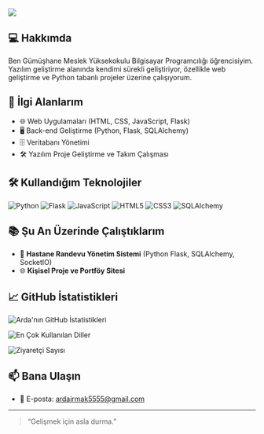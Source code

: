 # <img src="https://readme-typing-svg.herokuapp.com/?lines=Merhaba,+ben+Arda+Irmak!;Yazılım+Geliştiricisi+ve+Web+Geliştirici&color=F7DF1E&size=24" />


## 💻 Hakkımda

Ben Gümüşhane Meslek Yüksekokulu Bilgisayar Programcılığı öğrencisiyim. Yazılım geliştirme alanında kendimi sürekli geliştiriyor, özellikle web geliştirme ve Python tabanlı projeler üzerine çalışıyorum.

## 🚀 İlgi Alanlarım

- 🌐 Web Uygulamaları (HTML, CSS, JavaScript, Flask)
- 🖥️ Back-end Geliştirme (Python, Flask, SQLAlchemy)
- 🗄️ Veritabanı Yönetimi
- 🛠️ Yazılım Proje Geliştirme ve Takım Çalışması

## 🛠️ Kullandığım Teknolojiler

![Python](https://img.shields.io/badge/Python-3776AB?style=for-the-badge&logo=python&logoColor=white)
![Flask](https://img.shields.io/badge/Flask-000000?style=for-the-badge&logo=flask&logoColor=white)
![JavaScript](https://img.shields.io/badge/JavaScript-F7DF1E?style=for-the-badge&logo=javascript&logoColor=black)
![HTML5](https://img.shields.io/badge/HTML5-E34F26?style=for-the-badge&logo=html5&logoColor=white)
![CSS3](https://img.shields.io/badge/CSS3-1572B6?style=for-the-badge&logo=css3&logoColor=white)
![SQLAlchemy](https://img.shields.io/badge/SQLAlchemy-4479A1?style=for-the-badge&logo=sqlalchemy&logoColor=white)

## 📚 Şu An Üzerinde Çalıştıklarım

- 🏥 **Hastane Randevu Yönetim Sistemi** (Python Flask, SQLAlchemy, SocketIO)
- 🌐 **Kişisel Proje ve Portföy Sitesi**


## 📈 GitHub İstatistikleri

![Arda'nın GitHub İstatistikleri](https://github-readme-stats.vercel.app/api?username=Sperrex55&show_icons=true&theme=radical)

![En Çok Kullanılan Diller](https://github-readme-stats.vercel.app/api/top-langs/?username=Sperrex55&layout=compact&theme=radical)

![Ziyaretçi Sayısı](https://komarev.com/ghpvc/?username=Sperrex55&color=blue)

## 📫 Bana Ulaşın

- 📧 E-posta: ardairmak5555@gmail.com

---

> “Gelişmek için asla durma.”
